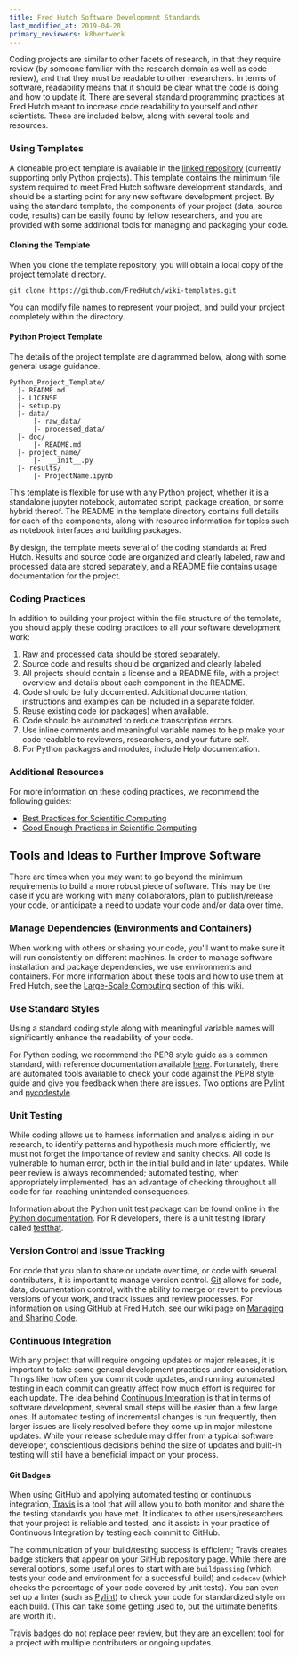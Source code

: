 ```yaml
---
title: Fred Hutch Software Development Standards
last_modified_at: 2019-04-28
primary_reviewers: k8hertweck
---
```


Coding projects are similar to other facets of research, in that they require review (by someone familiar with the research domain as well as code review), and that they must be readable to other researchers. In terms of software, readability means that it should be clear what the code is doing and how to update it. There are several standard programming practices at Fred Hutch meant to increase code readability to yourself and other scientists. These are included below, along with several tools and resources.

### Using Templates

A cloneable project template is available in the [linked repository](https://github.com/FredHutch/wiki-templates) (currently supporting only Python projects). This template contains the minimum file system required to meet Fred Hutch software development standards, and should be a starting point for any new software development project. By using the standard template, the components of your project (data, source code, results) can be easily found by fellow researchers, and you are provided with some additional tools for managing and packaging your code.

#### Cloning the Template

When you clone the template repository, you will obtain a local copy of the project template directory. 
```
git clone https://github.com/FredHutch/wiki-templates.git
```
You can modify file names to represent your project, and build your project completely within the directory.

#### Python Project Template

The details of the project template are diagrammed below, along with some general usage guidance.
```
Python_Project_Template/
  |- README.md
  |- LICENSE
  |- setup.py
  |- data/
      |- raw_data/
      |- processed_data/
  |- doc/
      |- README.md
  |- project_name/
      |-  __init__.py
  |- results/
      |- ProjectName.ipynb
```
This template is flexible for use with any Python project, whether it is a standalone jupyter notebook, automated script, package creation, or some hybrid thereof. The README in the template directory contains full details for each of the components, along with resource information for topics such as notebook interfaces and building packages.

By design, the template meets several of the coding standards at Fred Hutch. Results and source code are organized and clearly labeled, raw and processed data are stored separately, and a README file contains usage documentation for the project.

### Coding Practices

In addition to building your project within the file structure of the template, you should apply these coding practices to all your software development work:
1. Raw and processed data should be stored separately.
1. Source code and results should be organized and clearly labeled.
1. All projects should contain a license and a README file, with a project overview and details about each component in the README.
1. Code should be fully documented. Additional documentation, instructions and examples can be included in a separate folder.
1. Reuse existing code (or packages) when available. 
1. Code should be automated to reduce transcription errors.
1. Use inline comments and meaningful variable names to help make your code readable to reviewers, researchers, and your future self.
1. For Python packages and modules, include Help documentation.

### Additional Resources
For more information on these coding practices, we recommend the following guides:
 - [Best Practices for Scientific Computing](https://journals.plos.org/plosbiology/article?id=10.1371/journal.pbio.1001745)
 - [Good Enough Practices in Scientific Computing](https://journals.plos.org/ploscompbiol/article?id=10.1371/journal.pcbi.1005510)


## Tools and Ideas to Further Improve Software

There are times when you may want to go beyond the minimum requirements to build a more robust piece of software. This may be the case if you are working with many collaborators, plan to publish/release your code, or anticipate a need to update your code and/or data over time.


### Manage Dependencies (Environments and Containers)

When working with others or sharing your code, you'll want to make sure it will run consistently on different machines. In order to manage software installation and package dependencies, we use environments and containers. For more information about these tools and how to use them at Fred Hutch, see the [Large-Scale Computing](/compute_environments/) section of this wiki.

### Use Standard Styles

Using a standard coding style along with meaningful variable names will significantly enhance the readability of your code. 

For Python coding, we recommend the PEP8 style guide as a common standard, with reference documentation available [here](https://www.python.org/dev/peps/pep-0008/). Fortunately, there are automated tools available to check your code against the PEP8 style guide and give you feedback when there are issues. Two options are [Pylint](https://www.pylint.org/) and [pycodestyle](https://pypi.org/project/pycodestyle/).

### Unit Testing
While coding allows us to harness information and analysis aiding in our research, to identify patterns and hypothesis much more efficiently, we must not forget the importance of review and sanity checks. All code is vulnerable to human error, both in the initial build and in later updates. While peer review is always recommended; automated testing, when appropriately implemented, has an advantage of checking throughout all code for far-reaching unintended consequences.

Information about the Python unit test package can be found online in the [Python documentation](https://docs.python.org/3/library/unittest.html). For R developers, there is a unit testing library called [testthat](https://testthat.r-lib.org/).

### Version Control and Issue Tracking
 For code that you plan to share or update over time, or code with several contributers, it is important to manage version control. [Git](www.github.com) allows for code, data, documentation control, with the ability to merge or revert to previous versions of your work, and track issues and review processes. For information on using GitHub at Fred Hutch, see our wiki page on [Managing and Sharing Code](/scicomputing/software_managecode/).

### Continuous Integration
With any project that will require ongoing updates or major releases, it is important to take some general development practices under consideration. Things like how often you commit code updates, and running automated testing in each commit can greatly affect how much effort is required for each update. The idea behind [Continuous Integration](https://www.thoughtworks.com/continuous-integration) is that in terms of software development, several small steps will be easier than a few large ones. If automated testing of incremental changes is run frequently, then larger issues are likely resolved before they come up in major milestone updates. While your release schedule may differ from a typical software developer, conscientious decisions behind the size of updates and built-in testing will still have a beneficial impact on your process.

#### Git Badges
When using GitHub and applying automated testing or continuous integration, [Travis](https://travis-ci.org/) is a tool that will allow you to both monitor and share the the testing standards you have met. It indicates to other users/researchers that your project is reliable and tested, and it assists in your practice of Continuous Integration by testing each commit to GitHub. 

The communication of your build/testing success is efficient; Travis creates badge stickers that appear on your GitHub repository page. While there are several options, some useful ones to start with are `buildpassing` (which tests your code and environment for a successful build) and `codecov` (which checks the percentage of your code covered by unit tests). You can even set up a linter (such as [Pylint](https://www.pylint.org/)) to check your code for standardized style on each build. (This can take some getting used to, but the ultimate benefits are worth it). 

Travis badges do not replace peer review, but they are an excellent tool for a project with multiple contributers or ongoing updates. 
